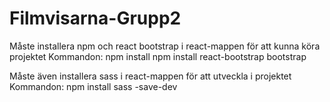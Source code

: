 # Filmvisarna-Grupp2

Måste installera npm och react bootstrap i react-mappen för att kunna köra projektet
Kommandon: 
npm install
npm install react-bootstrap bootstrap

Måste även installera sass i react-mappen för att utveckla i projektet
Kommandon:
npm install sass -save-dev
